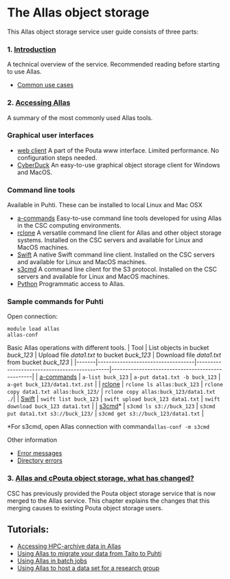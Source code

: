 # The Allas object storage

This Allas object storage service user guide consists of three parts:

### 1. [Introduction](./introduction.md)

A technical overview of the service. Recommended reading before starting to use Allas.

   * [Common use cases](./using_allas/common_use_cases.md)

### 2. [Accessing Allas](./accessing_allas.md)

A summary of the most commonly used Allas tools.

### Graphical user interfaces

   * [web client](using_allas/web_client.md) A part of the Pouta www interface. Limited performance. No configuration steps needed.
   * [CyberDuck](accessing_allas.md#cyberduck-functions) An easy-to-use graphical object storage client for Windows and MacOS.


### Command line tools 
Available in Puhti. These can be installed to local Linux and Mac OSX

   * [a-commands](using_allas/a_commands.md) Easy-to-use command line tools developed for using Allas in the CSC computing environments.
   * [rclone](using_allas/rclone.md) A versatile command line client for Allas and other object storage systems. Installed on the CSC servers and available for Linux and MacOS machines.
   * [Swift](using_allas/swift_client.md) A native Swift command line client. Installed on the CSC servers and available for Linux and MacOS machines.
   * [s3cmd](using_allas/s3_client.md) A command line client for the S3 protocol. Installed on the CSC servers and available for Linux and MacOS machines. 
   * [Python](using_allas/python_library.md) Programmatic access to Allas.

### Sample commands for Puhti 
Open connection:

```text
module load allas
allas-conf
```
Basic Allas operations with different tools.
| Tool	| List objects in bucket _buck_123_	| Upload file _data1.txt_ to bucket _buck_123_ |	Download file _data1.txt_ from bucket _buck_123_ |
|-------|-----------------------------------|----------------------------------------------|-------------------------------------------------|
| [a-commands](using_allas/a_commands.md) | `a-list buck_123` | `a-put data1.txt -b buck_123` | `a-get buck_123/data1.txt.zst` |
| [rclone](using_allas/rclone.md) | `rclone ls allas:buck_123` | `rclone copy data1.txt allas:buck_123/` |	`rclone copy allas:buck_123/data1.txt ./`| 
| [Swift](using_allas/swift_client.md) | `swift list buck_123` | `swift upload buck_123 data1.txt` |	`swift download buck_123 data1.txt` |
| [s3cmd](using_allas/s3_client.md)\*	 | `s3cmd ls s3://buck_123` |	`s3cmd put data1.txt s3://buck_123/` | `s3cmd get s3://buck_123/data1.txt` |

\*For s3cmd, open Allas connection with command`allas-conf -m s3cmd`

Other information
   * [Error messages](./using_allas/error_messages.md)
   * [Directory errors](./using_allas/directory_object_error.md )
   
### 3. [Allas and cPouta object storage, what has changed?](./allas_cpouta_change.md) 
CSC has previously provided the Pouta object storage service that is now merged to the Allas service. This chapter explains the changes that this merging causes to existing Pouta object storage users.

## Tutorials: 

* [Accessing HPC-archive data in Allas](./hpc-archive.md)
* [Using Allas to migrate your data from Taito to Puhti](./migration_tutorial.md)
* [Using Allas in batch jobs](./allas_batchjobs.md)
* [Using Allas to host a data set for a research group](./allas_project_example.md)

